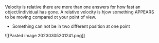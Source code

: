 Velocity is relative there are more than one answers for how fast an object/individual has gone. A relative velocity is hjow something APPEARS to be moving compared ot your point of view. 
* Something can not be in two different position at one point

![[Pasted image 20230305201241.png]]
